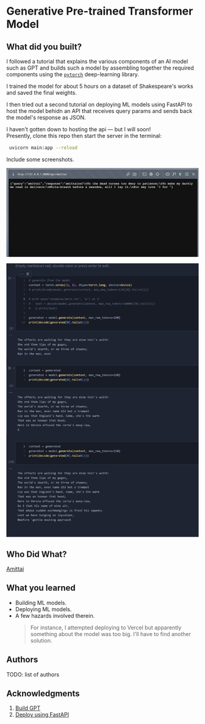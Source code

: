 # Generative Pre-trained Transformer Model

## What did you built? 

I followed a tutorial that explains the various components of an AI
model such as GPT and builds such a model by assembling together the
required components using the [`pytorch`](https://pytorch.org/)
deep-learning library.

I trained the model for about 5 hours on a dataset of Shakespeare's works
and saved the final weights.

I then tried out a second tutorial on deploying ML models using FastAPI
to host the model behidn an API that receives query params and
sends back the model's response as JSON.

I haven't gotten down to hosting the api &mdash; but I will soon!  
Presently, clone this repo then start the server in the terminal:

```bash
 uvicorn main:app --reload
```

Include some screenshots.

![Screenshot](api-screenshot.png)

![Screenshot](model-screenshot.png)

## Who Did What?

[Amittai](https://amittai.studio)

## What you learned

- Building ML models.
- Deploying ML models.
- A few hazards involved therein.
  > For instance, I attempted deploying to Vercel but apparently something about the model was too big.
  > I'll have to find another solution.

## Authors

TODO: list of authors

## Acknowledgments

1. [Build GPT](https://youtu.be/kCc8FmEb1nY?si=4LlDUknYh9lOyl7m)
2. [Deploy using FastAPI](https://youtu.be/h5wLuVDr0oc?si=vpJD81o03AmjiDGx)

